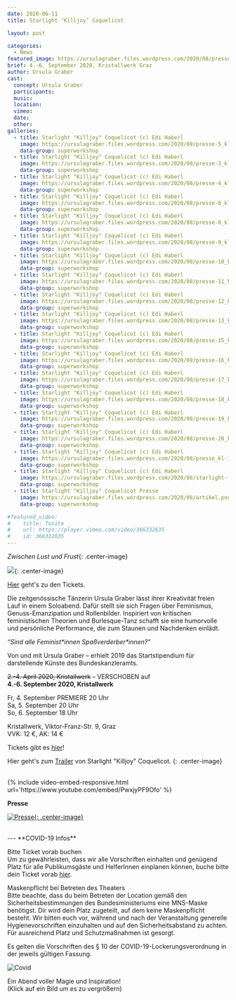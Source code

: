 ```yaml
---
date: 2020-06-11
title: Starlight ‘Killjoy’ Coquelicot

layout: post

categories:
  - News
featured_image: https://ursulagraber.files.wordpress.com/2020/08/presse-5_kl-1.jpg
brief: 4.-6. September 2020, Kristallwerk Graz
author: Ursula Graber
cast:
  concept: Ursula Graber
  participants:
  music:
  location:
  vimeo:
  date:
  other:
galleries:
  - title: Starlight "Killjoy" Coquelicot (c) Edi Haberl
    image: https://ursulagraber.files.wordpress.com/2020/08/presse-5_kl-1.jpg
    data-group: superworkshop
  - title: Starlight "Killjoy" Coquelicot (c) Edi Haberl
    image: https://ursulagraber.files.wordpress.com/2020/08/presse-3_kl.jpg
    data-group: superworkshop
  - title: Starlight "Killjoy" Coquelicot (c) Edi Haberl
    image: https://ursulagraber.files.wordpress.com/2020/08/presse-4_kl.jpg
    data-group: superworkshop
  - title: Starlight "Killjoy" Coquelicot (c) Edi Haberl
    image: https://ursulagraber.files.wordpress.com/2020/08/presse-6_kl.jpg
    data-group: superworkshop
  - title: Starlight "Killjoy" Coquelicot (c) Edi Haberl
    image: https://ursulagraber.files.wordpress.com/2020/08/presse-8_kl.jpg
    data-group: superworkshop
  - title: Starlight "Killjoy" Coquelicot (c) Edi Haberl
    image: https://ursulagraber.files.wordpress.com/2020/08/presse-9_kl.jpg
    data-group: superworkshop
  - title: Starlight "Killjoy" Coquelicot (c) Edi Haberl
    image: https://ursulagraber.files.wordpress.com/2020/08/presse-10_kl.jpg
    data-group: superworkshop
  - title: Starlight "Killjoy" Coquelicot (c) Edi Haberl
    image: https://ursulagraber.files.wordpress.com/2020/08/presse-11_kl.jpg
    data-group: superworkshop
  - title: Starlight "Killjoy" Coquelicot (c) Edi Haberl
    image: https://ursulagraber.files.wordpress.com/2020/08/presse-12_kl.jpg
    data-group: superworkshop
  - title: Starlight "Killjoy" Coquelicot (c) Edi Haberl
    image: https://ursulagraber.files.wordpress.com/2020/08/presse-13_kl.jpg
    data-group: superworkshop
  - title: Starlight "Killjoy" Coquelicot (c) Edi Haberl
    image: https://ursulagraber.files.wordpress.com/2020/08/presse-15_kl.jpg
    data-group: superworkshop
  - title: Starlight "Killjoy" Coquelicot (c) Edi Haberl
    image: https://ursulagraber.files.wordpress.com/2020/08/presse-16_kl.jpg
    data-group: superworkshop
  - title: Starlight "Killjoy" Coquelicot (c) Edi Haberl
    image: https://ursulagraber.files.wordpress.com/2020/08/presse-17_kl.jpg
    data-group: superworkshop
  - title: Starlight "Killjoy" Coquelicot (c) Edi Haberl
    image: https://ursulagraber.files.wordpress.com/2020/08/presse-18_kl.jpg
    data-group: superworkshop
  - title: Starlight "Killjoy" Coquelicot (c) Edi Haberl
    image: https://ursulagraber.files.wordpress.com/2020/08/presse-19_kl.jpg
    data-group: superworkshop
  - title: Starlight "Killjoy" Coquelicot (c) Edi Haberl
    image: https://ursulagraber.files.wordpress.com/2020/08/presse-20_kl.jpg
    data-group: superworkshop
  - title: Starlight "Killjoy" Coquelicot (c) Edi Haberl
    image: https://ursulagraber.files.wordpress.com/2020/08/presse_kl-1.jpg
    data-group: superworkshop
  - title: Starlight "Killjoy" Coquelicot (c) Edi Haberl
    image: https://ursulagraber.files.wordpress.com/2020/08/starlight-flyer.png
    data-group: superworkshop
  - title: Starlight "Killjoy" Coquelicot Presse
    image: https://ursulagraber.files.wordpress.com/2020/08/artikel.png
    data-group: superworkshop

#featured_video:
#    title: Tonite
#    url: https://player.vimeo.com/video/366332635
#    id: 366332635
---
```



*Zwischen Lust und Frust*{: .center-image}

![](https://ursulagraber.files.wordpress.com/2020/08/presse-16_kl.jpg?w=500&fit=crop){: .center-image}

[Hier](https://shop.ticketteer.com/ursula_graber_contemporary_dancer_choreographer/e/evt_5e620259ad9b9400189b83dd) geht's zu den Tickets.<br />

Die zeitgenössische Tänzerin Ursula Graber lässt ihrer Kreativität freien Lauf in einem Soloabend. Dafür stellt sie sich Fragen über Feminismus, Genuss-Emanzipation und Rollenbilder.
Inspiriert von kritischen feministischen Theorien und Burlesque-Tanz schafft sie eine humorvolle und persönliche Performance, die zum Staunen und Nachdenken einlädt.  

*“Sind alle Feminist\*innen Spaßverderber\*innen?”<br />*

Von und mit Ursula Graber – erhielt 2019 das Startstipendium für darstellende Künste des Bundeskanzleramts.<br />

<del>2.-4. April 2020, Kristallwerk</del> – VERSCHOBEN auf<br />
**4.-6. September 2020, Kristallwerk<br />**

Fr, 4. September PREMIERE 20 Uhr<br />
Sa, 5. September 20 Uhr<br />
So, 6. September 18 Uhr<br />

Kristallwerk, Viktor-Franz-Str. 9, Graz<br />
VVK: 12 €, AK: 14 €<br />

Tickets gibt es [hier](https://shop.ticketteer.com/ursula_graber_contemporary_dancer_choreographer/e/evt_5e620259ad9b9400189b83dd)!<br />

Hier geht's zum [Trailer](https://youtu.be/PwxjyPF9Ofo ) von Starlight "Killjoy" Coquelicot.
{: .center-image}

<br />
{% include video-embed-responsive.html url='https://www.youtube.com/embed/PwxjyPF9Ofo' %}

**Presse**

[![Presse](https://ursulagraber.files.wordpress.com/2020/08/artikel.png?w=300){: .center-image}](https://ursulagraber.files.wordpress.com/2020/08/artikel.png?w=1000)

<br />
---
**COVID-19 Infos**

Bitte Ticket vorab buchen<br />
Um zu gewährleisten, dass wir alle Vorschriften einhalten und genügend Platz für alle Publikumsgäste und HelferInnen einplanen können, buche bitte dein Ticket vorab [hier](https://shop.ticketteer.com/ursula_graber_contemporary_dancer_choreographer/e/evt_5e620259ad9b9400189b83dd).

Maskenpflicht bei Betreten des Theaters<br />
Bitte beachte, dass du beim Betreten der Location gemäß den Sicherheitsbestimmungen des Bundesministeriums eine MNS-Maske benötigst.
Dir wird dein Platz zugeteilt, auf dem keine Maskenpflicht besteht. Wir bitten euch vor, während und nach der Veranstaltung generelle Hygienevorschriften einzuhalten und auf den Sicherheitsabstand zu achten. Für ausreichend Platz und Schutzmaßnahmen ist gesorgt.<br />


Es gelten die Vorschriften des § 10 der COVID-19-Lockerungsverordnung in der jeweils gültigen Fassung.

![Covid](https://ursulagraber.files.wordpress.com/2020/08/schutzmasnahmen-gegen-das-coronavirus_pdfua.png)

<!--plop-->

Ein Abend voller Magie und Inspiration!<br />
(Klick auf ein Bild um es zu vergrößern)

<!--[![Totem](https://i.vimeocdn.com/video/746500438_640.jpg)](https://player.vimeo.com/video/306702195)-->
